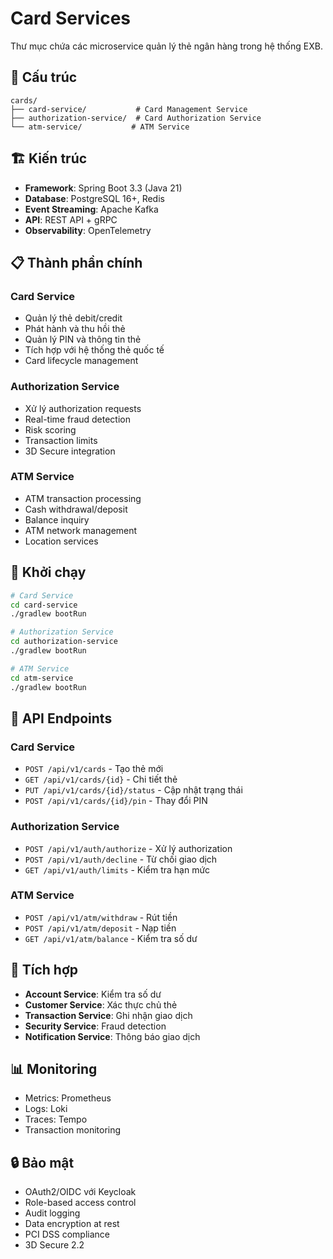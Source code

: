 # Card Services

Thư mục chứa các microservice quản lý thẻ ngân hàng trong hệ thống EXB.

## 📁 Cấu trúc

```
cards/
├── card-service/           # Card Management Service
├── authorization-service/  # Card Authorization Service
└── atm-service/           # ATM Service
```

## 🏗️ Kiến trúc

- **Framework**: Spring Boot 3.3 (Java 21)
- **Database**: PostgreSQL 16+, Redis
- **Event Streaming**: Apache Kafka
- **API**: REST API + gRPC
- **Observability**: OpenTelemetry

## 📋 Thành phần chính

### Card Service
- Quản lý thẻ debit/credit
- Phát hành và thu hồi thẻ
- Quản lý PIN và thông tin thẻ
- Tích hợp với hệ thống thẻ quốc tế
- Card lifecycle management

### Authorization Service
- Xử lý authorization requests
- Real-time fraud detection
- Risk scoring
- Transaction limits
- 3D Secure integration

### ATM Service
- ATM transaction processing
- Cash withdrawal/deposit
- Balance inquiry
- ATM network management
- Location services

## 🚀 Khởi chạy

```bash
# Card Service
cd card-service
./gradlew bootRun

# Authorization Service
cd authorization-service
./gradlew bootRun

# ATM Service
cd atm-service
./gradlew bootRun
```

## 📡 API Endpoints

### Card Service
- `POST /api/v1/cards` - Tạo thẻ mới
- `GET /api/v1/cards/{id}` - Chi tiết thẻ
- `PUT /api/v1/cards/{id}/status` - Cập nhật trạng thái
- `POST /api/v1/cards/{id}/pin` - Thay đổi PIN

### Authorization Service
- `POST /api/v1/auth/authorize` - Xử lý authorization
- `POST /api/v1/auth/decline` - Từ chối giao dịch
- `GET /api/v1/auth/limits` - Kiểm tra hạn mức

### ATM Service
- `POST /api/v1/atm/withdraw` - Rút tiền
- `POST /api/v1/atm/deposit` - Nạp tiền
- `GET /api/v1/atm/balance` - Kiểm tra số dư

## 🔗 Tích hợp

- **Account Service**: Kiểm tra số dư
- **Customer Service**: Xác thực chủ thẻ
- **Transaction Service**: Ghi nhận giao dịch
- **Security Service**: Fraud detection
- **Notification Service**: Thông báo giao dịch

## 📊 Monitoring

- Metrics: Prometheus
- Logs: Loki
- Traces: Tempo
- Transaction monitoring

## 🔒 Bảo mật

- OAuth2/OIDC với Keycloak
- Role-based access control
- Audit logging
- Data encryption at rest
- PCI DSS compliance
- 3D Secure 2.2
